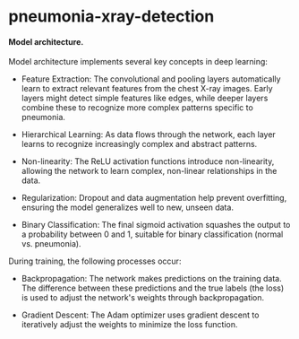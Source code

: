 # pneumonia-xray-detection

#### Model architecture.
Model architecture implements several key concepts in deep learning:

* Feature Extraction: The convolutional and pooling layers automatically learn to extract 
  relevant features from the chest X-ray images. Early layers might detect simple features 
  like edges, while deeper layers combine these to recognize more complex patterns specific 
  to pneumonia.

* Hierarchical Learning: As data flows through the network, each layer learns to recognize 
  increasingly complex and abstract patterns.

* Non-linearity: The ReLU activation functions introduce non-linearity, allowing the network 
  to learn complex, non-linear relationships in the data.

* Regularization: Dropout and data augmentation help prevent overfitting, ensuring the model 
  generalizes well to new, unseen data.

* Binary Classification: The final sigmoid activation squashes the output to a probability 
  between 0 and 1, suitable for binary classification (normal vs. pneumonia).

During training, the following processes occur:

* Backpropagation: The network makes predictions on the training data. The difference between 
  these predictions and the true labels (the loss) is used to adjust the network's weights 
  through backpropagation.

* Gradient Descent: The Adam optimizer uses gradient descent to iteratively adjust the weights 
  to minimize the loss function.
